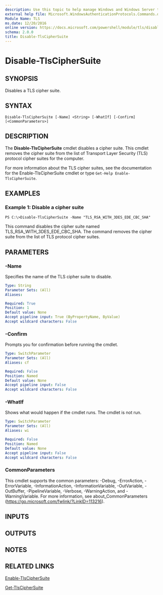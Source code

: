 ```yaml
---
description: Use this topic to help manage Windows and Windows Server technologies with Windows PowerShell.
external help file: Microsoft.WindowsAuthenticationProtocols.Commands.dll-Help.xml
Module Name: TLS
ms.date: 12/20/2016
online version: https://docs.microsoft.com/powershell/module/tls/disable-tlsciphersuite?view=windowsserver2022-ps&wt.mc_id=ps-gethelp
schema: 2.0.0
title: Disable-TlsCipherSuite
---
```


# Disable-TlsCipherSuite

## SYNOPSIS
Disables a TLS cipher suite.

## SYNTAX

```
Disable-TlsCipherSuite [-Name] <String> [-WhatIf] [-Confirm] [<CommonParameters>]
```

## DESCRIPTION
The **Disable-TlsCipherSuite** cmdlet disables a cipher suite.
This cmdlet removes the cipher suite from the list of Transport Layer Security (TLS) protocol cipher suites for the computer.

For more information about the TLS cipher suites, see the documentation for the Enable-TlsCipherSuite cmdlet or type `Get-Help Enable-TlsCipherSuite`.

## EXAMPLES

### Example 1: Disable a cipher suite
```
PS C:\>Disable-TlsCipherSuite -Name "TLS_RSA_WITH_3DES_EDE_CBC_SHA"
```

This command disables the cipher suite named TLS_RSA_WITH_3DES_EDE_CBC_SHA.
The command removes the cipher suite from the list of TLS protocol cipher suites.

## PARAMETERS

### -Name
Specifies the name of the TLS cipher suite to disable.

```yaml
Type: String
Parameter Sets: (All)
Aliases: 

Required: True
Position: 1
Default value: None
Accept pipeline input: True (ByPropertyName, ByValue)
Accept wildcard characters: False
```

### -Confirm
Prompts you for confirmation before running the cmdlet.

```yaml
Type: SwitchParameter
Parameter Sets: (All)
Aliases: cf

Required: False
Position: Named
Default value: None
Accept pipeline input: False
Accept wildcard characters: False
```

### -WhatIf
Shows what would happen if the cmdlet runs. The cmdlet is not run.

```yaml
Type: SwitchParameter
Parameter Sets: (All)
Aliases: wi

Required: False
Position: Named
Default value: None
Accept pipeline input: False
Accept wildcard characters: False
```

### CommonParameters
This cmdlet supports the common parameters: -Debug, -ErrorAction, -ErrorVariable, -InformationAction, -InformationVariable, -OutVariable, -OutBuffer, -PipelineVariable, -Verbose, -WarningAction, and -WarningVariable. For more information, see about_CommonParameters (https://go.microsoft.com/fwlink/?LinkID=113216).

## INPUTS

## OUTPUTS

## NOTES

## RELATED LINKS

[Enable-TlsCipherSuite](./Enable-TlsCipherSuite.md)

[Get-TlsCipherSuite](./Get-TlsCipherSuite.md)

